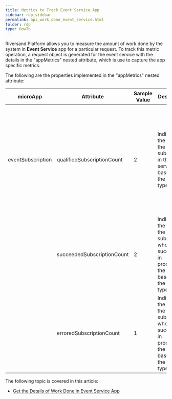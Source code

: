 ```yaml
---
title: Metrics to Track Event Service App  
sidebar: rdp_sidebar
permalink: api_work_done_event_service.html
folder: rdp
type: HowTo
---
```


Riversand Platform allows you to measure the amount of work done by the system in **Event Service** app for a particular request. To track this metric operation, a request object is generated for the event service with the details in the "appMetrics" nested attribute, which is use to capture the app specific metrics. 

The following are the properties implemented in the "appMetrics" nested attribute:

| microApp | Attribute | Sample Value | Description | Example |
|----------|-----------|--------|-------------|---------------|
| eventSubscription | qualifiedSubscriptionCount | 2 | Indicates the count of the qualified subscribers in the event service based on the event type. | Event Topology has different event subscribers that sends events to the respective subscribers. For example, "Entity Govern" subscriber and "Entity Manage" subscriber. Consider that you have created a request to create a SKU. A request is sent to the event topology to generate the events. In this case, the event is sent to "Entity Govern" and "Entity Manage" subscriber. Based on this, the total number of "qualifiedSubscriptionCount" is considered as 2. |
| | succeededSubscriptionCount | 2 | Indicates the count of the subscribers, who are succeeded in processing the event based on the event type. | Consider that you have created a request to create a SKU. A request is sent to the event topology to generate the events. In this case, the event is sent to "Entity Govern" and "Entity Manage" subscriber. If both the subscriptions are successful, then the total number of "succeededSubscriptionCount" is considered as 2. | 
| | erroredSubscriptionCount | 1 | Indicates the count of the subscribers, who are not succeeded in processing the event based on the event type. | Consider that you have created a request to create a SKU. A request is sent to the event topology to generate the events. In this case, the event is sent to "Entity Govern" and "Entity Manage" subscriber. If one of the subscription is failed, then the total number of "erroredSubscriptionCount" is considered as 1. | 

The following topic is covered in this article:

* [Get the Details of Work Done in Event Service App](api_request_work_done_event_service.html)